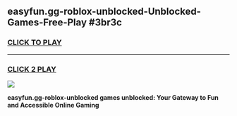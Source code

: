 
## easyfun.gg-roblox-unblocked-Unblocked-Games-Free-Play #3br3c
<h3>
<a href="https://us.freeplayer.one?title=easyfun.gg-roblox-unblocked&ref=9M">CLICK TO PLAY</a></h3>
<hr>

<h3>
<a href="https://us.freeplayer.one?title=easyfun.gg-roblox-unblocked&ref=9M">CLICK 2 PLAY</a>
  
</h3>

<a href="https://us.freeplayer.one?title=easyfun.gg-roblox-unblocked&ref=9M"><img src="https://clearcache.store/games.png"></a>


**easyfun.gg-roblox-unblocked games unblocked: Your Gateway to Fun and Accessible Online Gaming**
